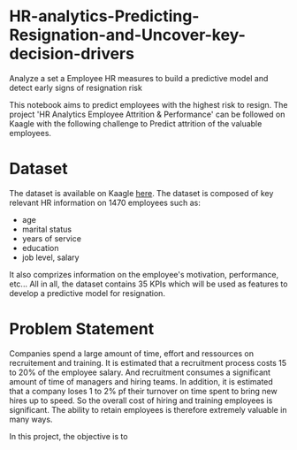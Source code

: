 # HR-analytics-Predicting-Resignation-and-Uncover-key-decision-drivers
Analyze a set a Employee HR measures to build a predictive model and detect early signs of resignation risk


This notebook aims to predict employees with the highest risk to resign. The project 'HR Analytics Employee Attrition & Performance' can be followed on Kaagle with the following challenge to Predict attrition of the valuable employees.

# Dataset
The dataset is available on Kaagle [here](https://www.kaggle.com/pavansubhasht/ibm-hr-analytics-attrition-dataset). The dataset is composed of key relevant HR information on 1470 employees such as:
- age
- marital status
- years of service
- education
- job level, salary

It also comprizes information on the employee's motivation, performance, etc...
All in all, the dataset contains 35 KPIs which will be used as features to develop a predictive model for resignation.

# Problem Statement
Companies spend a large amount of time, effort and ressources on recruitement and training. It is estimated that a recruitment process costs 15 to 20% of the employee salary. And recruitment consumes a significant amount of time of managers and hiring teams. In addition, it is estimated that a company loses 1 to 2% pf their turnover on time spent to bring new hires up to speed. So the overall cost of hiring and training employees is significant. The ability to retain employees is therefore extremely valuable in many ways.

In this project, the objective is to 
